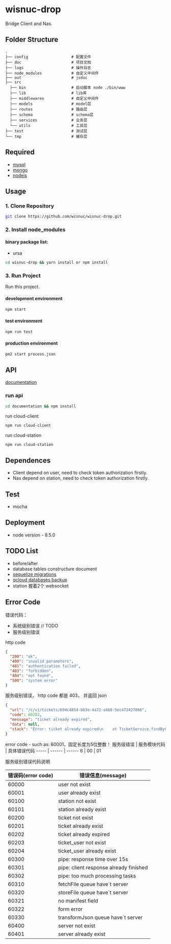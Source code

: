 # wisnuc-drop

Bridge Client and Nas.

## Folder Structure

```
.
├── config                   # 配置文件
├── doc                      # 项目文档
├── logs                     # 操作日志
├── node_modules             # 自定义中间件
├── out                      # jsdoc
├── src
  ├── bin                    # 启动脚本 node ./bin/www
  ├── lib                    # lib库
  ├── middlewares            # 自定义中间件
  ├── models                 # model层
  ├── routes                 # 路由层
  ├── schema                 # schema层
  ├── services               # 业务层
  └── utils                  # 工具层
├── test                     # 测试层     
└── tmp                      # 缓存层
```

## Required

- [mysql](https://dev.mysql.com/downloads/mysql)
- [mongo](https://www.mongodb.com/download-center#community)
- [nodejs](https://nodejs.org)

## Usage

### 1. Clone Repository
```bash
git clone https://github.com/wisnuc/wisnuc-drop.git
```
### 2. Install node_modules

#### binary package list: 
- ursa

```bash
cd wisnuc-drop && yarn install or npm install
```

### 3. Run Project

Run this project.

#### development environment
```bash
npm start
```
#### test environment
```bash
npm run test
```
#### production environment
```bash
pm2 start process.json
```

## API

[documentation](https://github.com/wisnuc/documentation)

### run api 
```bash
cd documentation && npm install
```
run cloud-client 
```bash
npm run cloud-client
```
run cloud-station 
```bash
npm run cloud-station
```

## Dependences

- Client depend on user, need to check token authorization firstly.
- Nas depend on station, need to check token authorization firstly.

## Test

- mocha

## Deployment

- node version - 8.5.0

## TODO List

- before/after
- database tables constructure document
- [sequelize migrations](https://sequelize.readthedocs.io/en/v3/docs/migrations)
- [qcloud databases backup](https://www.qcloud.com)
- station 握着2个 websocket

## Error Code

错误代码：
- 系统级别错误 // TODO
- 服务级别错误


http code 
```json
{
  "200": "ok",
  "400": "invalid parameters",
  "401": "authentication failed",
  "403": "forbidden",
  "404": "not found",
  "500": "system error"
}
```

服务级别错误， http code 都是 403， 并返回 json

```json
{
  "url": "/c/v1/tickets/694c4854-b63e-4a72-a4b8-5ec472427066",
  "code": 60202,
  "message": "ticket already expired",
  "data": null,
  "stack": "Error: ticket already expired\n    at TicketService.findByClient (/home/mosaic/mosaic/wisnuc-drop/src/services/ticketService.js:111:10)\n    at <anonymous>"
}
```

error code - such as: 60001，固定长度为5位整数！ 
服务级错误 | 服务模块代码 | 具体错误代码
----- | ------ | ------
6 		|	 00 	 | 01

服务级别错误代码说明

错误码(error code) | 错误信息(message)
----- | ------
60000 | user not exist
60001 | user already exist
60100 | station not exist
60101 | station already exist
60200 | ticket not exist
60201 | ticket already exist
60202 | ticket already expired
60203 | ticket_user not exist
60204 | ticket_user already exist
60300 | pipe: response time over 15s
60301 | pipe: client response already finished
60302 | pipe: too much processing tasks 
60310 | fetchFile queue have`t server
60320 | storeFile queue have`t server
60321 | no manifest field
60322 | form error
60330 | transformJson queue have`t server
60400 | server not exist
60401 | server already exist
